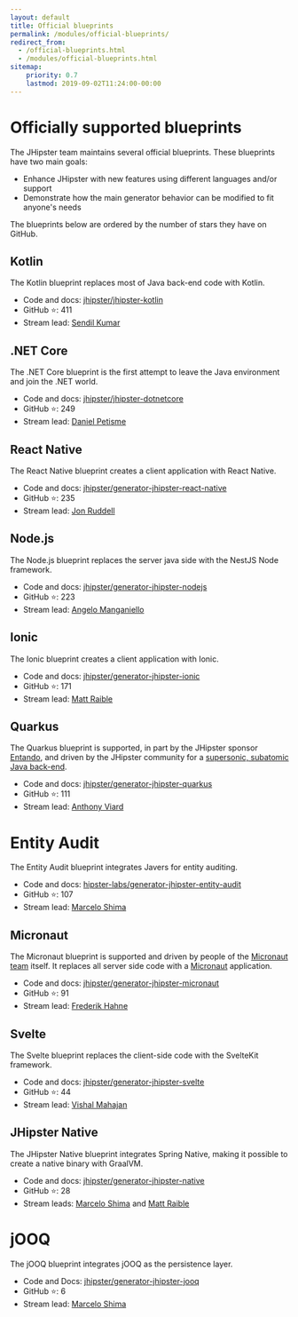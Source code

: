 ```yaml
---
layout: default
title: Official blueprints
permalink: /modules/official-blueprints/
redirect_from:
  - /official-blueprints.html
  - /modules/official-blueprints.html
sitemap:
    priority: 0.7
    lastmod: 2019-09-02T11:24:00-00:00
---
```


# <i class="fa fa-star"></i> Officially supported blueprints

The JHipster team maintains several official blueprints. These blueprints have two main goals:

* Enhance JHipster with new features using different languages and/or support
* Demonstrate how the main generator behavior can be modified to fit anyone's needs

The blueprints below are ordered by the number of stars they have on GitHub. 

## Kotlin

The Kotlin blueprint replaces most of Java back-end code with Kotlin. 

- Code and docs: [jhipster/jhipster-kotlin](https://github.com/jhipster/jhipster-kotlin)
- GitHub ⭐️: 411
- Stream lead: [Sendil Kumar](https://github.com/sendilkumarn)

## .NET Core

The .NET Core blueprint is the first attempt to leave the Java environment and join the .NET world. 

- Code and docs: [jhipster/jhipster-dotnetcore](https://github.com/jhipster/jhipster-dotnetcore)
- GitHub ⭐️: 249
- Stream lead: [Daniel Petisme](https://github.com/danielpetisme)

## React Native

The React Native blueprint creates a client application with React Native. 

- Code and docs: [jhipster/generator-jhipster-react-native](https://github.com/jhipster/generator-jhipster-react-native)
- GitHub ⭐️: 235
- Stream lead: [Jon Ruddell](https://github.com/ruddell)

## Node.js

The Node.js blueprint replaces the server java side with the NestJS Node framework. 

- Code and docs: [jhipster/generator-jhipster-nodejs](https://github.com/jhipster/generator-jhipster-nodejs)
- GitHub ⭐️: 223
- Stream lead: [Angelo Manganiello](https://github.com/amanganiello90)

## Ionic

The Ionic blueprint creates a client application with Ionic. 

- Code and docs: [jhipster/generator-jhipster-ionic](https://github.com/jhipster/generator-jhipster-ionic)
- GitHub ⭐️: 171
- Stream lead: [Matt Raible](https://github.com/mraible)

## Quarkus

The Quarkus blueprint is supported, in part by the JHipster sponsor [Entando](https://www.entando.com/), and driven by the JHipster community for a [supersonic, subatomic Java back-end](https://quarkus.io/).

- Code and docs: [jhipster/generator-jhipster-quarkus](https://github.com/jhipster/generator-jhipster-quarkus)
- GitHub ⭐️: 111
- Stream lead: [Anthony Viard](https://github.com/avdev4j)

# Entity Audit

The Entity Audit blueprint integrates Javers for entity auditing. 

- Code and docs: [hipster-labs/generator-jhipster-entity-audit](https://github.com/hipster-labs/generator-jhipster-entity-audit)
- GitHub ⭐️: 107
- Stream lead: [Marcelo Shima](https://github.com/mshima)

## Micronaut

The Micronaut blueprint is supported and driven by people of the [Micronaut team](https://github.com/jhipster/generator-jhipster-micronaut/graphs/contributors) itself.
It replaces all server side code with a [Micronaut](https://micronaut.io/) application.

- Code and docs: [jhipster/generator-jhipster-micronaut](https://github.com/jhipster/generator-jhipster-micronaut)
- GitHub ⭐️: 91
- Stream lead: [Frederik Hahne](https://github.com/atomfrede)

## Svelte

The Svelte blueprint replaces the client-side code with the SvelteKit framework. 

- Code and docs: [jhipster/generator-jhipster-svelte](https://github.com/jhipster/generator-jhipster-svelte)
- GitHub ⭐️: 44
- Stream lead: [Vishal Mahajan](https://github.com/vishal423)

## JHipster Native

The JHipster Native blueprint integrates Spring Native, making it possible to create a native binary with GraalVM. 

- Code and docs: [jhipster/generator-jhipster-native](https://github.com/jhipster/generator-jhipster-native)
- GitHub ⭐️: 28
- Stream leads: [Marcelo Shima](https://github.com/mshima) and [Matt Raible](https://github.com/mraible)

# jOOQ

The jOOQ blueprint integrates jOOQ as the persistence layer. 

- Code and Docs: [jhipster/generator-jhipster-jooq](https://github.com/jhipster/generator-jhipster-jooq)
- GitHub ⭐️: 6
- Stream lead: [Marcelo Shima](https://github.com/mshima)
